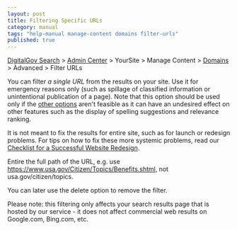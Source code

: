 ```yaml
---
layout: post
title: Filtering Specific URLs
category: manual
tags: "help-manual manage-content domains filter-urls"
published: true
---
```


[DigitalGov Search](/index.html) > [Admin Center](https://search.usa.gov/sites/) > YourSite > Manage Content > [Domains](/manual/domains.html) > Advanced > Filter URLs

You can filter *a single URL* from the results on your site. Use it for emergency reasons only (such as spillage of classified information or unintentional publication of a page). Note that this option should be used only if the [other options](/manual/domains.html#filter) aren't feasible as it can have an undesired effect on other features such as the display of spelling suggestions and relevance ranking.

It is not meant to fix the results for entire site, such as for launch or redesign problems. For tips on how to fix these more systemic problems, read our [Checklist for a Successful Website Redesign](/blog/redesign.html).

Entire the full path of the URL, e.g. use https://www.usa.gov/Citizen/Topics/Benefits.shtml, not usa.gov/citizen/topics.

You can later use the delete option to remove the filter.

Please note: this filtering only affects your search results page that is hosted by our service - it does not affect commercial web results on Google.com, Bing.com, etc.

